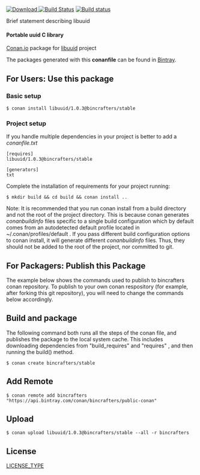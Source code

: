 [ ![Download](https://api.bintray.com/packages/bincrafters/public-conan/libuuid%3Abincrafters/images/download.svg?version=1.0.3%3Astable) ](https://bintray.com/bincrafters/public-conan/libuuid%3Abincrafters/1.0.3%3Astable/link)
[![Build Status](https://travis-ci.org/bincrafters/conan-libuuid.svg?branch=stable%2F1.0.3)](https://travis-ci.org/bincrafters/conan-libuuid)
[![Build status](https://ci.appveyor.com/api/projects/status/a5snyovachh6e8nh?svg=true)](https://ci.appveyor.com/project/BinCrafters/conan-libuuid)

Brief statement describing libuuid

#### Portable uuid C library 

[Conan.io](https://conan.io) package for [libuuid](https://sourceforge.net/projects/libuuid/) project

The packages generated with this **conanfile** can be found in [Bintray](https://bintray.com/bincrafters/public-conan/libuuid%3Abincrafters).

## For Users: Use this package

### Basic setup

    $ conan install libuuid/1.0.3@bincrafters/stable

### Project setup

If you handle multiple dependencies in your project is better to add a *conanfile.txt*

    [requires]
    libuuid/1.0.3@bincrafters/stable

    [generators]
    txt

Complete the installation of requirements for your project running:

    $ mkdir build && cd build && conan install ..

Note: It is recommended that you run conan install from a build directory and not the root of the project directory.  This is because conan generates *conanbuildinfo* files specific to a single build configuration which by default comes from an autodetected default profile located in ~/.conan/profiles/default .  If you pass different build configuration options to conan install, it will generate different *conanbuildinfo* files.  Thus, they should not be added to the root of the project, nor committed to git.

## For Packagers: Publish this Package

The example below shows the commands used to publish to bincrafters conan repository. To publish to your own conan respository (for example, after forking this git repository), you will need to change the commands below accordingly.

## Build and package

The following command both runs all the steps of the conan file, and publishes the package to the local system cache.  This includes downloading dependencies from "build_requires" and "requires" , and then running the build() method.

    $ conan create bincrafters/stable

## Add Remote

    $ conan remote add bincrafters "https://api.bintray.com/conan/bincrafters/public-conan"

## Upload

    $ conan upload libuuid/1.0.3@bincrafters/stable --all -r bincrafters

## License
[LICENSE_TYPE](LICENSE)
